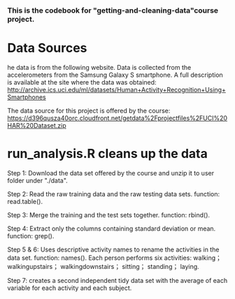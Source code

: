### This is the codebook for "getting-and-cleaning-data"course project. 
# Data Sources
he data is from the following website. Data is collected from the accelerometers from the Samsung Galaxy S smartphone. A full description is available at the site where the data was obtained:   http://archive.ics.uci.edu/ml/datasets/Human+Activity+Recognition+Using+Smartphones

The data source for this project is offered by the course: https://d396qusza40orc.cloudfront.net/getdata%2Fprojectfiles%2FUCI%20HAR%20Dataset.zip

# run_analysis.R cleans up the data  
Step 1: Download the data set offered by the course and unzip it to user folder under "./data".

Step 2:  Read the raw training data and the raw testing data sets. function: read.table(). 

Step 3:  Merge the training and the test sets together. function: rbind().

Step 4: Extract only the columns containing standard deviation or mean. function: grep().

Step 5 & 6: Uses descriptive activity names to rename the activities in the data set. function: names(). 
            Each person performs six activities: 
            walking； 
            walkingupstairs；
            walkingdownstairs；
            sitting；
            standing；
            laying.

Step 7:  creates a second independent tidy data set with the average of each variable for each activity and each subject.


